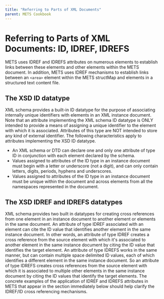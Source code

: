 ```yaml
---
title: "Referring to Parts of XML Documents"
parent: METS Cookbook
---
```

# Referring to Parts of XML Documents: ID, IDREF, IDREFS

METS uses IDREF and IDREFS attributes on numerous elements to establish links between these elements and other elements within the METS document. In addition, METS uses IDREF mechanisms to establish links between an ``<area>`` element within the METS structMap and elements in a structured text content file.
## The XSD ID datatype

XML schema provides a built-in ID datatype for the purpose of associating internally unique identifiers with elements in an XML instance document. Note that an attribute implementing the XML schema ID datatype is ONLY intended to provide a means of assigning a unique identifier to the element with which it is associated. Attributes of this type are NOT intended to store any kind of external identifier. The following characteristics apply to attributes implementing the XSD ID datatype.

* An XML schema or DTD can declare one and only one attribute of type ID in conjunction with each element declared by the schema.
* Values assigned to attributes of the ID type in an instance document must begin with a letter or underscore (not a digit), and can only contain letters, digits, periods, hyphens and underscores.
* Values assigned to attributes of the ID type in an instance document must be unique within the document and across elements from all the namespaces represented in the document.
## The XSD IDREF and IDREFS datatypes
XML schema provides two built in datatypes for creating cross references from one element in an instance document to another element or elements in the same document. An attribute of type IDREF associated with an element can cite the ID value that identifies another element in the same instance document. In other words, an attribute of type IDREF creates a cross reference from the source element with which it's associated to another element in the same instance document by citing the ID value that identifies the target element. An attribute of type IDREFS works in the same manner, but can contain multiple space delimited ID values, each of which identifies a different element in the same instance document. So an attribute of type IDREFS creates cross references from the source element with which it is associated to multiple other elements in the same instance document by citing the ID values that identify the target elements. The concrete examples of the application of IDREF and IDREFS attributes in METS that appear in the section immediately below should help clarify the IDREF/ID cross referencing mechanisms.
